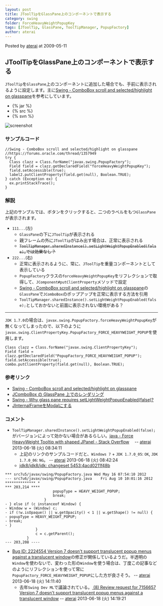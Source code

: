 ```yaml
---
layout: post
title: JToolTipをGlassPane上のコンポーネントで表示する
category: swing
folder: ForceHeavyWeightPopupKey
tags: [JToolTip, GlassPane, ToolTipManager, PopupFactory]
author: aterai
---
```


Posted by [aterai](http://terai.xrea.jp/aterai.html) at 2009-05-11

## JToolTipをGlassPane上のコンポーネントで表示する
`JToolTip`を`GlassPane`上のコンポーネントに追加した場合でも、手前に表示されるように設定します。主に[Swing - ComboBox scroll and selected/highlight on glasspane](https://forums.oracle.com/thread/1357949)を参考にしています。

- {% jar %}
- {% src %}
- {% svn %}

<!-- dummy comment line for breaking list -->

![screenshot](https://lh6.ggpht.com/_9Z4BYR88imo/TQTNMeZI4ZI/AAAAAAAAAaY/8XHy9j6jQw0/s800/ForceHeavyWeightPopupKey.png)

### サンプルコード
<pre class="prettyprint"><code>//Swing - ComboBox scroll and selected/highlight on glasspane
//https://forums.oracle.com/thread/1357949
try {
  Class clazz = Class.forName("javax.swing.PopupFactory");
  Field field = clazz.getDeclaredField("forceHeavyWeightPopupKey");
  field.setAccessible(true);
  label2.putClientProperty(field.get(null), Boolean.TRUE);
} catch (Exception ex) {
  ex.printStackTrace();
}
</code></pre>

### 解説
上記のサンプルでは、ボタンをクリックすると、二つのラベルをもつ`GlassPane`が表示されます。

- `111...`(左)
    - `GlassPane`の下に`JToolTip`が表示される
    - 親フレームの外に`JToolTip`がはみ出す場合は、正常に表示される
    - ~~`ToolTipManager.sharedInstance().setLightWeightPopupEnabled(false);`では効果なし？~~
- `222...`(右)
    - 正常に表示されるように、常に、`JToolTip`を重量コンポーネントとして表示している
    - `PopupFactory`クラスの`forceHeavyWeightPopupKey`をリフレクションで取得して、`JComponent#putClientProperty`メソッドで設定
    - [Swing - ComboBox scroll and selected/highlight on glasspane](https://forums.oracle.com/thread/1357949)の`GlassPane`で`JComboBox`のポップアップを正常に表示する方法を引用
    - `ToolTipManager.sharedInstance().setLightWeightPopupEnabled(false);`としておかないと前面に表示されない環境がある？

<!-- dummy comment line for breaking list -->

- - - -
`JDK 1.7.0`の場合は、`javax.swing.PopupFactory.forceHeavyWeightPopupKey`が無くなってしまったので、以下のように
`javax.swing.ClientPropertyKey.PopupFactory_FORCE_HEAVYWEIGHT_POPUP`を使用します。

<pre class="prettyprint"><code>Class clazz = Class.forName("javax.swing.ClientPropertyKey");
Field field = clazz.getDeclaredField("PopupFactory_FORCE_HEAVYWEIGHT_POPUP");
field.setAccessible(true);
combo.putClientProperty(field.get(null), Boolean.TRUE);
</code></pre>

### 参考リンク
- [Swing - ComboBox scroll and selected/highlight on glasspane](https://forums.oracle.com/thread/1357949)
- [JComboBox の GlassPane 上でのレンダリング](http://www.atmarkit.co.jp/bbs/phpBB/viewtopic.php?mode=viewtopic&topic=42615&forum=12)
- [Swing - Why glass pane requires setLightWeightPopupEnabled(false)?](https://forums.oracle.com/thread/1366094)
- [JInternalFrameをModalにする](http://terai.xrea.jp/Swing/ModalInternalFrame.html)

<!-- dummy comment line for breaking list -->

### コメント
- `ToolTipManager.sharedInstance().setLightWeightPopupEnabled(false);`がバージョンによって効かない場合があるらしい。[java - Force HeavyWeight Tooltip with shaped JPanel - Stack Overflow](http://stackoverflow.com/questions/17150483/force-heavyweight-tooltip-with-shaped-jpanel)　 -- [aterai](http://terai.xrea.jp/aterai.html) 2013-06-18 (火) 08:34:11
    - 上記のリンクのサンプルコードだと、`Windows 7` + `JDK 1.7.0_05`: `OK`, `JDK 1.7.0_06`: `NG`。 -- [aterai](http://terai.xrea.jp/aterai.html) 2013-06-18 (火) 08:42:24
    - [jdk8/jdk8/jdk: changeset 5453:4acd0211f48b](http://hg.openjdk.java.net/jdk8/jdk8/jdk/rev/4acd0211f48b)

<!-- dummy comment line for breaking list -->

<pre class="prettyprint"><code>*** src7u5/javax/swing/PopupFactory.java	Wed May 16 07:54:10 2012
--- src7u6/javax/swing/PopupFactory.java	Fri Aug 10 10:01:16 2012
************** *
*** 203,214 ****
                      popupType = HEAVY_WEIGHT_POPUP;
                      break;
                  }
- } else if (c instanceof Window) {
- Window w = (Window) c;
- if (!w.isOpaque() || w.getOpacity() &lt; 1 || w.getShape() != null) {
- popupType = HEAVY_WEIGHT_POPUP;
- break;
- }
              }
              c = c.getParent();
          }
--- 203,208 ----
</code></pre>

- [Bug ID: 2224554 Version 7 doesn't support translucent popup menus against a translucent window](http://bugs.sun.com/bugdatabase/view_bug.do?bug_id=2224554)の修正が関係しているようだ。半透明の`Window`を使わないで、変わった形の`Window`を使う場合は、丁度この記事などのようにリフレクションを使って常に`PopupFactory_FORCE_HEAVYWEIGHT_POPUP`にした方が良さそう。 -- [aterai](http://terai.xrea.jp/aterai.html) 2013-06-18 (火) 14:11:40
    - 去年`Swing Dev ML`で議論されている。[<Swing Dev> (8) Review request for 7156657 Version 7 doesn't support translucent popup menus against a translucent window](http://mail.openjdk.java.net/pipermail/swing-dev/2012-June/002096.html) -- [aterai](http://terai.xrea.jp/aterai.html) 2013-06-18 (火) 14:19:21

<!-- dummy comment line for breaking list -->

